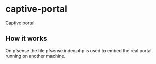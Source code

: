 # captive-portal
Captive portal

## How it works
On pfsense the file pfsense.index.php is used to embed the real portal running on another machine.
